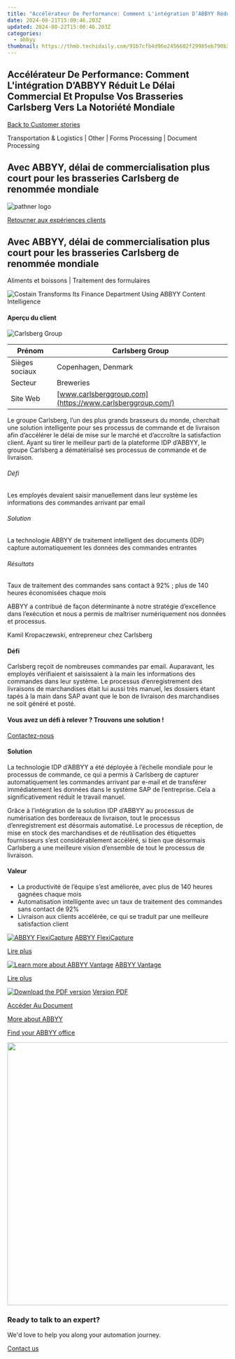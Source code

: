 ```yaml
---
title: "Accélérateur De Performance: Comment L'intégration D’ABBYY Réduit Le Délai Commercial Et Propulse Vos Brasseries Carlsberg Vers La Notoriété Mondiale"
date: 2024-08-21T15:00:46.203Z
updated: 2024-08-22T15:00:46.203Z
categories:
  - abbyy
thumbnail: https://thmb.techidaily.com/91b7cfb4d96e2456602f29985eb790b38dbd8c0fc22d4f4a877755c3058adea9.jpg
---
```


## Accélérateur De Performance: Comment L'intégration D’ABBYY Réduit Le Délai Commercial Et Propulse Vos Brasseries Carlsberg Vers La Notoriété Mondiale

[Back to Customer stories](https://tools.techidaily.com/abbyy/products/)

Transportation & Logistics | Other | Forms Processing | Document Processing

## Avec ABBYY, délai de commercialisation plus court pour les brasseries Carlsberg de renommée mondiale

![pathner logo](https://content.abbyy.com/-/media/project/abbyy/abbyy/logos-white/fr/183850.png?h=40&iar=0&w=120)

[Retourner aux expériences clients](https://tools.techidaily.com/abbyy/products/)

## Avec ABBYY, délai de commercialisation plus court pour les brasseries Carlsberg de renommée mondiale 

Aliments et boissons | Traitement des formulaires 

![Costain Transforms Its Finance Department Using ABBYY Content Intelligence](https://static4.abbyy.com/abbyycommedia/36081/15063-carlsberg-556x303.png) 

#### Aperçu du client

![Carlsberg Group](https://static5.abbyy.com/abbyycommedia/36017/15064-logo-carlsberg-group.png) 

| Prénom         | Carlsberg Group                                           |
| -------------- | --------------------------------------------------------- |
| Sièges sociaux | Copenhagen, Denmark                                       |
| Secteur        | Breweries                                                 |
| Site Web       | [www.carlsberggroup.com](https://www.carlsberggroup.com/) |

Le groupe Carlsberg, l’un des plus grands brasseurs du monde, cherchait une solution intelligente pour ses processus de commande et de livraison afin d’accélérer le délai de mise sur le marché et d’accroître la satisfaction client. Ayant su tirer le meilleur parti de la plateforme IDP d’ABBYY, le groupe Carlsberg a dématérialisé ses processus de commande et de livraison.

###### Défi

Les employés devaient saisir manuellement dans leur système les informations des commandes arrivant par email

###### Solution

La technologie ABBYY de traitement intelligent des documents (IDP) capture automatiquement les données des commandes entrantes

###### Résultats

Taux de traitement des commandes sans contact à 92% ; plus de 140 heures économisées chaque mois

 ABBYY a contribué de façon déterminante à notre stratégie d’excellence dans l’exécution et nous a permis de maîtriser numériquement nos données et processus.

 Kamil Kropaczewski, entrepreneur chez Carlsberg

#### Défi

Carlsberg reçoit de nombreuses commandes par email. Auparavant, les employés vérifiaient et saisissaient à la main les informations des commandes dans leur système. Le processus d’enregistrement des livraisons de marchandises était lui aussi très manuel, les dossiers étant tapés à la main dans SAP avant que le bon de livraison des marchandises ne soit généré et posté.

#### Vous avez un défi à relever ? Trouvons une solution !

[Contactez-nous](https://tools.techidaily.com/abbyy/products/) 

#### Solution

La technologie IDP d’ABBYY a été déployée à l’échelle mondiale pour le processus de commande, ce qui a permis à Carlsberg de capturer automatiquement les commandes arrivant par e-mail et de transférer immédiatement les données dans le système SAP de l’entreprise. Cela a significativement réduit le travail manuel.

Grâce à l’intégration de la solution IDP d’ABBYY au processus de numérisation des bordereaux de livraison, tout le processus d’enregistrement est désormais automatisé. Le processus de réception, de mise en stock des marchandises et de réutilisation des étiquettes fournisseurs s’est considérablement accéléré, si bien que désormais Carlsberg a une meilleure vision d’ensemble de tout le processus de livraison.

#### Valeur

   * La productivité de l’équipe s’est améliorée, avec plus de 140 heures gagnées chaque mois
   * Automatisation intelligente avec un taux de traitement des commandes sans contact de 92%
   * Livraison aux clients accélérée, ce qui se traduit par une meilleure satisfaction client

[![ABBYY FlexiCapture](https://static2.abbyy.com/abbyycommedia/21380/4-flexicapture.jpg)](https://tools.techidaily.com/abbyy/products/) [ABBYY FlexiCapture](https://tools.techidaily.com/abbyy/products/) 

[Lire plus](https://tools.techidaily.com/abbyy/products/) 

[![Learn more about ABBYY Vantage](https://static2.abbyy.com/abbyycommedia/24337/mailroom_automation_360x162.jpg)](https://tools.techidaily.com/abbyy/products/) [ABBYY Vantage](https://tools.techidaily.com/abbyy/products/) 

[Lire plus](https://tools.techidaily.com/abbyy/products/) 

[![Download the PDF version](https://static4.abbyy.com/abbyycommedia/36083/15063-carlsberg-360x162.png)](https://static2.abbyy.com/abbyycommedia/36651/carlsberg-group-breweries-case-study-fr.pdf "Version PDF") [Version PDF](https://static2.abbyy.com/abbyycommedia/36651/carlsberg-group-breweries-case-study-fr.pdf "Version PDF") 

[Accéder Au Document](https://static2.abbyy.com/abbyycommedia/36651/carlsberg-group-breweries-case-study-fr.pdf "Version PDF") 

[More about ABBYY](https://tools.techidaily.com/abbyy/products/) 

[Find your ABBYY office](https://tools.techidaily.com/abbyy/products/) 

<!-- affiliate ads begin -->
<a href="https://appsumo.8odi.net/c/5597632/2082535/7443" target="_top" id="2082535"><img src="//a.impactradius-go.com/display-ad/7443-2082535" border="0" alt="" width="1200" height="600"/></a><img height="0" width="0" src="https://appsumo.8odi.net/i/5597632/2082535/7443" style="position:absolute;visibility:hidden;" border="0" />
<!-- affiliate ads end -->
### Ready to talk to an expert?

We'd love to help you along your automation journey.

[Contact us](https://tools.techidaily.com/abbyy/products/)

<ins class="adsbygoogle"
     style="display:block"
     data-ad-format="autorelaxed"
     data-ad-client="ca-pub-7571918770474297"
     data-ad-slot="1223367746"></ins>



<ins class="adsbygoogle"
     style="display:block"
     data-ad-client="ca-pub-7571918770474297"
     data-ad-slot="8358498916"
     data-ad-format="auto"
     data-full-width-responsive="true"></ins>
